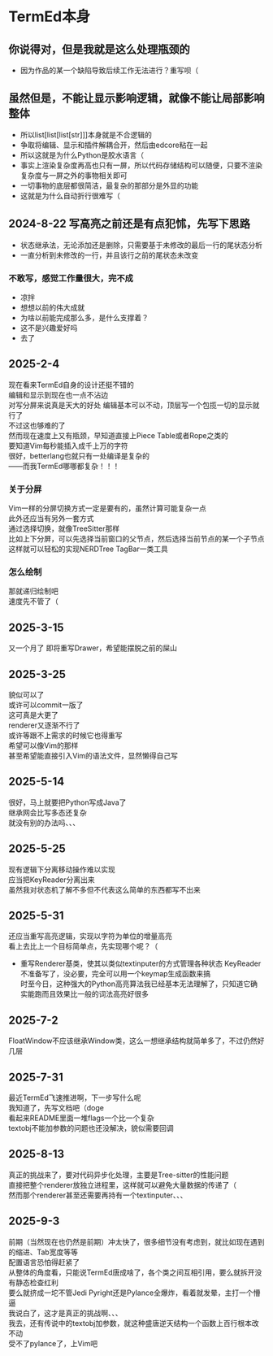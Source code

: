 # TermEd本身
## 你说得对，但是我就是这么处理瓶颈的
- 因为作品的某一个缺陷导致后续工作无法进行？重写呗（
## 虽然但是，不能让显示影响逻辑，就像不能让局部影响整体
- 所以list[list[list[str]]]本身就是不合逻辑的
- 争取将编辑、显示和插件解耦合开，然后由edcore粘在一起
- 所以这就是为什么Python是胶水语言（
- 事实上渲染复杂度再高也只有一屏，所以代码存储结构可以随便，只要不渲染复杂度与一屏之外的事物相关即可
- 一切事物的底层都很简洁，最复杂的那部分是外显的功能
- 这就是为什么自动折行很难写（
## 2024-8-22 写高亮之前还是有点犯怵，先写下思路
- 状态继承法，无论添加还是删除，只需要基于未修改的最后一行的尾状态分析
- 一直分析到未修改的一行，并且该行之前的尾状态未改变
### 不敢写，感觉工作量很大，完不成
- 凉拌
- 想想以前的伟大成就
- 为啥以前能完成那么多，是什么支撑着？
- 这不是兴趣爱好吗
- 去了
## 2025-2-4
现在看来TermEd自身的设计还挺不错的  
编辑和显示到现在也一点不沾边  
对写分屏来说真是天大的好处
编辑基本可以不动，顶层写一个包揽一切的显示就行了  
不过这也够难的了  
然而现在速度上又有瓶颈，早知道直接上Piece Table或者Rope之类的  
要知道Vim每秒能插入成千上万的字符  
很好，betterlang也就只有一处编译是复杂的  
——而我TermEd哪哪都复杂！！！  
### 关于分屏
Vim一样的分屏切换方式一定是要有的，虽然计算可能复杂一点  
此外还应当有另外一套方式  
通过选择切换，就像TreeSitter那样  
比如上下分屏，可以先选择当前窗口的父节点，然后选择当前节点的某一个子节点
这样就可以轻松的实现NERDTree TagBar一类工具  
### 怎么绘制
那就递归绘制吧  
速度先不管了（  
## 2025-3-15
又一个月了
即将重写Drawer，希望能摆脱之前的屎山
## 2025-3-25
貌似可以了  
或许可以commit一版了  
这可真是大更了  
renderer又逐渐不行了  
或许等跟不上需求的时候它也得重写  
希望可以像Vim的那样  
甚至希望能直接引入Vim的语法文件，显然懒得自己写
## 2025-5-14
很好，马上就要把Python写成Java了  
继承网会比写多态还复杂  
就没有别的办法吗、、、
## 2025-5-25
现有逻辑下分离移动操作难以实现  
应当把KeyReader分离出来  
虽然我对状态机了解不多但不代表这么简单的东西都写不出来
## 2025-5-31
还应当重写高亮逻辑，实现以字符为单位的增量高亮  
看上去比上一个目标简单点，先实现哪个呢？（
- 重写Renderer基类，使其以类似textinputer的方式管理各种状态
KeyReader不准备写了，没必要，完全可以用一个keymap生成函数来搞  
时至今日，这种强大的Python高亮算法我已经基本无法理解了，只知道它确实能跑而且效果比一般的词法高亮好很多
## 2025-7-2
FloatWindow不应该继承Window类，这么一想继承结构就简单多了，不过仍然好几层
## 2025-7-31
最近TermEd飞速推进啊，下一步写什么呢  
我知道了，先写文档吧（doge  
看起来README里面一堆flags一个比一个复杂  
textobj不能加参数的问题也还没解决，貌似需要回调
## 2025-8-13
真正的挑战来了，要对代码异步化处理，主要是Tree-sitter的性能问题  
直接把整个renderer放独立进程里，这样就可以避免大量数据的传递了（  
然而那个renderer甚至还需要再持有一个textinputer、、、
## 2025-9-3
前期（当然现在也仍然是前期）冲太快了，很多细节没有考虑到，就比如现在遇到的缩进、Tab宽度等等  
配置语言恐怕得赶紧了  
从整体的角度看，只能说TermEd唐成啥了，各个类之间互相引用，要么就拆开没有静态检查红利  
要么就挤成一坨不管Jedi Pyright还是Pylance全爆炸，看着就发晕，主打一个懵逼  
我说白了，这才是真正的挑战啊、、、  
我去，还有传说中的textobj加参数，就这种盛唐逆天结构一个函数上百行根本改不动  
受不了pylance了，上Vim吧
